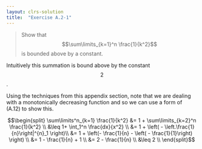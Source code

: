 ```yaml
---
layout: clrs-solution
title:  "Exercise A.2-1"
---
```

>Show that $$\sum\limits_{k=1}^n \frac{1}{k^2}$$ is bounded above by a constant.

Intuitively this summation is bound above by the constant $$2$$. 

Using the techniques from this appendix section, note that we are dealing with a monotonically decreasing function and so we can use a form of (A.12) to show this.

$$\begin{split}
\sum\limits^n_{k=1} \frac{1}{k^2} &= 1 + \sum\limits_{k=2}^n \frac{1}{k^2} \\
&\leq 1+ \int_1^n \frac{dx}{x^2} \\
&= 1 + \left( - \left.\frac{1}{n}\right|^{n}_1 \right)\\
&= 1 + \left(- \frac{1}{n} - \left( - \frac{1}{1}\right) \right) \\
&= 1 - \frac{1}{n} + 1 \\
&= 2 - \frac{1}{n} \\
&\leq 2 \\
\end{split}$$